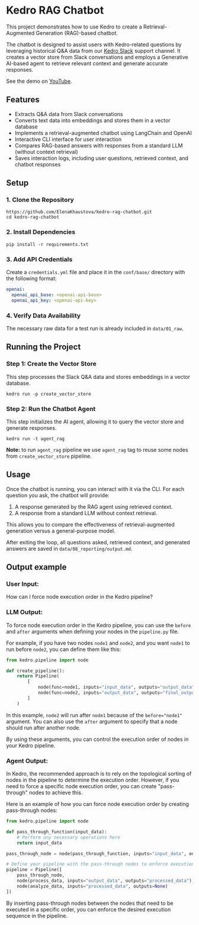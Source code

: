 # Kedro RAG Chatbot
This project demonstrates how to use Kedro to create a Retrieval-Augmented Generation (RAG)-based chatbot.

The chatbot is designed to assist users with Kedro-related questions by leveraging historical Q&A data from our [Kedro Slack](https://kedro-org.slack.com/archives/C03RKP2LW64) support channel. It creates a vector store from Slack conversations and employs a Generative AI-based agent to retrieve relevant context and generate accurate responses.

See the demo on [YouTube](https://www.youtube.com/watch?v=rgmANk-QwYg).

## Features
- Extracts Q&A data from Slack conversations
- Converts text data into embeddings and stores them in a vector database
- Implements a retrieval-augmented chatbot using LangChain and OpenAI
- Interactive CLI interface for user interaction
- Compares RAG-based answers with responses from a standard LLM (without context retrieval)
- Saves interaction logs, including user questions, retrieved context, and chatbot responses

## Setup

### 1. Clone the Repository
```console
https://github.com/ElenaKhaustova/kedro-rag-chatbot.git
cd kedro-rag-chatbot
```

### 2. Install Dependencies

```console
pip install -r requirements.txt
```
### 3. Add API Credentials

Create a `credentials.yml` file and place it in the `conf/base/` directory with the following format:
```yaml
openai:
  openai_api_base: <openai-api-base>
  openai_api_key: <openai-api-key>
```

### 4. Verify Data Availability

The necessary raw data for a test run is already included in `data/01_raw`.

## Running the Project

### Step 1: Create the Vector Store

This step processes the Slack Q&A data and stores embeddings in a vector database.

```console
kedro run -p create_vector_store
```

### Step 2: Run the Chatbot Agent

This step initializes the AI agent, allowing it to query the vector store and generate responses.

```console
kedro run -t agent_rag
```

**Note:** to run `agent_rag` pipeline we use `agent_rag` tag to reuse some nodes from `create_vector_store` pipeline.

## Usage

Once the chatbot is running, you can interact with it via the CLI. For each question you ask, the chatbot will provide:

1. A response generated by the RAG agent using retrieved context.
2. A response from a standard LLM without context retrieval.

This allows you to compare the effectiveness of retrieval-augmented generation versus a general-purpose model.

After exiting the loop, all questions asked, retrieved context, and generated answers are saved in `data/08_reporting/output.md`.

## Output example

### User Input:

How can I force node execution order in the Kedro pipeline?

### LLM Output:
To force node execution order in the Kedro pipeline, you can use the `before` and `after` arguments when defining your nodes in the `pipeline.py` file. 

For example, if you have two nodes `node1` and `node2`, and you want `node1` to run before `node2`, you can define them like this:

```python
from kedro.pipeline import node

def create_pipeline():
    return Pipeline(
        [
            node(func=node1, inputs="input_data", outputs="output_data", name="node1"),
            node(func=node2, inputs="output_data", outputs="final_output", name="node2", before="node1")
        ]
    )
```

In this example, `node2` will run after `node1` because of the `before="node1"` argument. You can also use the `after` argument to specify that a node should run after another node. 

By using these arguments, you can control the execution order of nodes in your Kedro pipeline.

### Agent Output:
In Kedro, the recommended approach is to rely on the topological sorting of nodes in the pipeline to determine the execution order. However, if you need to force a specific node execution order, you can create "pass-through" nodes to achieve this.

Here is an example of how you can force node execution order by creating pass-through nodes:

```python
from kedro.pipeline import node

def pass_through_function(input_data):
    # Perform any necessary operations here
    return input_data

pass_through_node = node(pass_through_function, inputs="input_data", outputs="output_data")

# Define your pipeline with the pass-through nodes to enforce execution order
pipeline = Pipeline([
    pass_through_node,
    node(process_data, inputs="output_data", outputs="processed_data"),
    node(analyze_data, inputs="processed_data", outputs=None)
])
```

By inserting pass-through nodes between the nodes that need to be executed in a specific order, you can enforce the desired execution sequence in the pipeline.
